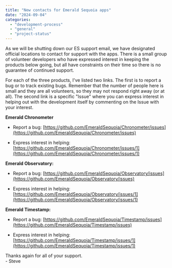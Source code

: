 ```yaml
---
title: "New contacts for Emerald Sequoia apps"
date: "2024-09-04"
categories: 
  - "development-process"
  - "general"
  - "project-status"
---
```


As we will be shutting down our ES support email, we have designated official locations to contact for support with the apps. There is a small group of volunteer developers who have expressed interest in keeping the products below going, but all have constraints on their time so there is no guarantee of continued support.

For each of the three products, I've listed two links. The first is to report a bug or to track existing bugs. Remember that the number of people here is small and they are all volunteers, so they may not respond right away (or at all). The second link is a specific "Issue" where you can express interest in helping out with the development itself by commenting on the Issue with your interest.

**Emerald Chronometer**

- Report a bug: [https://github.com/EmeraldSequoia/Chronometer/issues](https://github.com/EmeraldSequoia/Chronometer/issues)

- Express interest in helping: [https://github.com/EmeraldSequoia/Chronometer/issues/1](https://github.com/EmeraldSequoia/Chronometer/issues/1)

**Emerald Observatory:**

- Report a bug: [https://github.com/EmeraldSequoia/Observatory/issues](https://github.com/EmeraldSequoia/Observatory/issues)

- Express interest in helping: [https://github.com/EmeraldSequoia/Observatory/issues/1](https://github.com/EmeraldSequoia/Observatory/issues/1)

**Emerald Timestamp:**

- Report a bug: [https://github.com/EmeraldSequoia/Timestamp/issues](https://github.com/EmeraldSequoia/Timestamp/issues)

- Express interest in helping: [https://github.com/EmeraldSequoia/Timestamp/issues/1](https://github.com/EmeraldSequoia/Timestamp/issues/1)

Thanks again for all of your support.  
\- Steve
